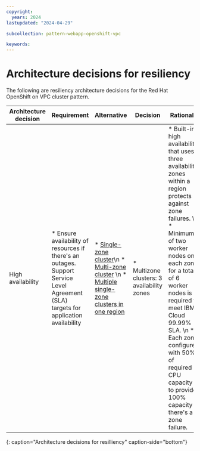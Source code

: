 ```yaml
---
copyright:
  years: 2024
lastupdated: "2024-04-29"

subcollection: pattern-webapp-openshift-vpc

keywords:
---
```

# Architecture decisions for resiliency

The following are resiliency architecture decisions for the Red Hat OpenShift on VPC cluster pattern.

| Architecture decision | Requirement                                                                                        | Alternative                                                                                                                                                                                                                                                                      | Decision                          | Rationale                                                                                                                                                                                                                                                                                                                     |
| ------------------------------- | ------------------------------------------------------------------------------------------------------------ | ------------------------------------------------------------------------------------------------------------------------------------------------------------------------------------------------------------------------------------------------------------------------------------------ | ------------------------------------------- | --------------------------------------------------------------------------------------------------------------------------------------------------------------------------------------------------------------------------------------------------------------------------------------------------------------------------------------- |
| High availability               | * Ensure availability of resources if there's an outages. Support Service Level Agreement (SLA) targets for application availability | * [Single-zone cluster](/docs/openshift?topic=openshift-ha_clusters)\n * [Multi-zone cluster](/docs/openshift?topic=openshift-ha_clusters) \n * [Multiple single-zone clusters in one region](/docs/openshift?topic=openshift-ha_clusters) | * Multizone clusters: 3 availability zones | * Built-in high availability that uses three availability zones within a region protects against zone failures. \n * Minimum of two worker nodes on each zone for a total of 6 worker nodes is required to meet IBM Cloud 99.99% SLA. \n *  Each zone configured with 50% of required CPU capacity to provide 100% capacity if there's a zone failure. |
{: caption="Architecture decisions for resilliency" caption-side="bottom"}
